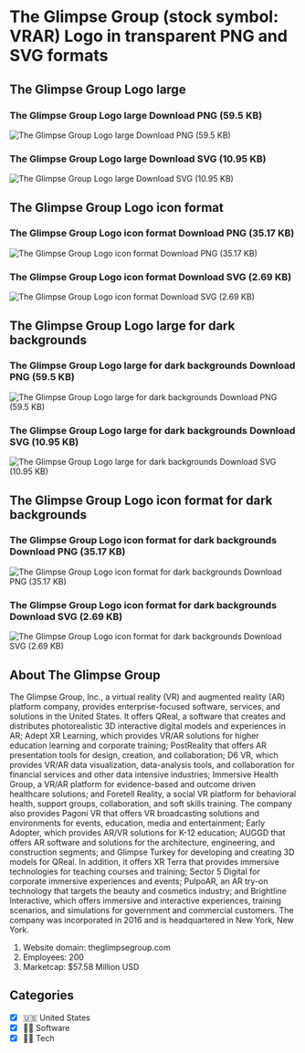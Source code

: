 # The Glimpse Group (stock symbol: VRAR) Logo in transparent PNG and SVG formats

## The Glimpse Group Logo large

### The Glimpse Group Logo large Download PNG (59.5 KB)

![The Glimpse Group Logo large Download PNG (59.5 KB)](/img/orig/VRAR_BIG-ba25654b.png)

### The Glimpse Group Logo large Download SVG (10.95 KB)

![The Glimpse Group Logo large Download SVG (10.95 KB)](/img/orig/VRAR_BIG-2a7ca636.svg)

## The Glimpse Group Logo icon format

### The Glimpse Group Logo icon format Download PNG (35.17 KB)

![The Glimpse Group Logo icon format Download PNG (35.17 KB)](/img/orig/VRAR-56648ec1.png)

### The Glimpse Group Logo icon format Download SVG (2.69 KB)

![The Glimpse Group Logo icon format Download SVG (2.69 KB)](/img/orig/VRAR-2786c521.svg)

## The Glimpse Group Logo large for dark backgrounds

### The Glimpse Group Logo large for dark backgrounds Download PNG (59.5 KB)

![The Glimpse Group Logo large for dark backgrounds Download PNG (59.5 KB)](/img/orig/VRAR_BIG.D-40fffba8.png)

### The Glimpse Group Logo large for dark backgrounds Download SVG (10.95 KB)

![The Glimpse Group Logo large for dark backgrounds Download SVG (10.95 KB)](/img/orig/VRAR_BIG.D-3bfdd4e1.svg)

## The Glimpse Group Logo icon format for dark backgrounds

### The Glimpse Group Logo icon format for dark backgrounds Download PNG (35.17 KB)

![The Glimpse Group Logo icon format for dark backgrounds Download PNG (35.17 KB)](/img/orig/VRAR.D-936ecc36.png)

### The Glimpse Group Logo icon format for dark backgrounds Download SVG (2.69 KB)

![The Glimpse Group Logo icon format for dark backgrounds Download SVG (2.69 KB)](/img/orig/VRAR.D-8ac92cd3.svg)

## About The Glimpse Group

The Glimpse Group, Inc., a virtual reality (VR) and augmented reality (AR) platform company, provides enterprise-focused software, services, and solutions in the United States. It offers QReal, a software that creates and distributes photorealistic 3D interactive digital models and experiences in AR; Adept XR Learning, which provides VR/AR solutions for higher education learning and corporate training; PostReality that offers AR presentation tools for design, creation, and collaboration; D6 VR, which provides VR/AR data visualization, data-analysis tools, and collaboration for financial services and other data intensive industries; Immersive Health Group, a VR/AR platform for evidence-based and outcome driven healthcare solutions; and Foretell Reality, a social VR platform for behavioral health, support groups, collaboration, and soft skills training. The company also provides Pagoni VR that offers VR broadcasting solutions and environments for events, education, media and entertainment; Early Adopter, which provides AR/VR solutions for K-12 education; AUGGD that offers AR software and solutions for the architecture, engineering, and construction segments; and Glimpse Turkey for developing and creating 3D models for QReal. In addition, it offers XR Terra that provides immersive technologies for teaching courses and training; Sector 5 Digital for corporate immersive experiences and events; PulpoAR, an AR try-on technology that targets the beauty and cosmetics industry; and Brightline Interactive, which offers immersive and interactive experiences, training scenarios, and simulations for government and commercial customers. The company was incorporated in 2016 and is headquartered in New York, New York.

1. Website domain: theglimpsegroup.com
2. Employees: 200
3. Marketcap: $57.58 Million USD


## Categories
- [x] 🇺🇸 United States
- [x] 👨‍💻 Software
- [x] 👩‍💻 Tech
